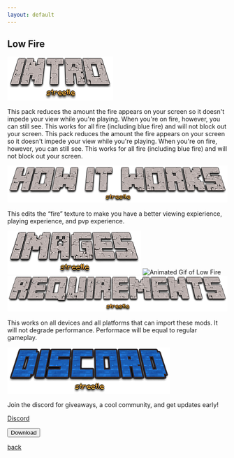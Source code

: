 ```yaml
---
layout: default
---
```


## Low Fire

<img src="/all/intro.png" alt="intro">

This pack reduces the amount the fire appears on your screen so it doesn't impede your view while you're playing. When you're on fire, however, you can still see. This works for all fire (including blue fire) and will not block out your screen. This pack reduces the amount the fire appears on your screen so it doesn't impede your view while you're playing. When you're on fire, however, you can still see. This works for all fire (including blue fire) and will not block out your screen.

<img src="/all/how.png" alt="howitworks">

This edits the “fire” texture to make you have a better viewing expierience, playing experience, and pvp experience.

<img src="/all/images.png" alt="images">

<img src="/lowfire/IMG_0386.gif" alt="Animated Gif of Low Fire">

<img src="/all/req.png" alt="requirements">

This works on all devices and all platforms that can import these mods. It will not degrade performance. Performace will be equal to regular gameplay.

<img src="/all/discord.png" alt="discord">

Join the discord for giveaways, a cool community, and get updates early! 

<a href="https://streetle.ml/discord">Discord</a>

<a href="https://link-hub.net/342615/low-fire"> 
<button type="button">Download</button> 
</a>

<a href="https://streetle.ml/packs">back</a>
<head>
</head>
